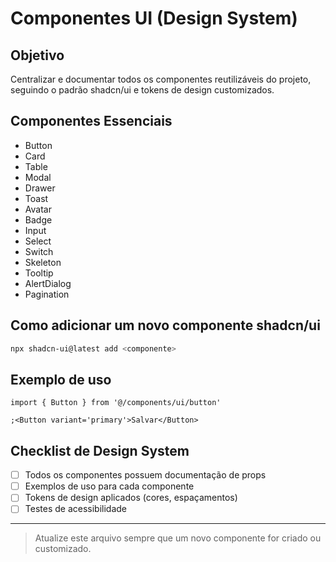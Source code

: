 # Componentes UI (Design System)

## Objetivo

Centralizar e documentar todos os componentes reutilizáveis do projeto, seguindo o padrão shadcn/ui e tokens de design customizados.

## Componentes Essenciais

- Button
- Card
- Table
- Modal
- Drawer
- Toast
- Avatar
- Badge
- Input
- Select
- Switch
- Skeleton
- Tooltip
- AlertDialog
- Pagination

## Como adicionar um novo componente shadcn/ui

```bash
npx shadcn-ui@latest add <componente>
```

## Exemplo de uso

```tsx
import { Button } from '@/components/ui/button'

;<Button variant='primary'>Salvar</Button>
```

## Checklist de Design System

- [ ] Todos os componentes possuem documentação de props
- [ ] Exemplos de uso para cada componente
- [ ] Tokens de design aplicados (cores, espaçamentos)
- [ ] Testes de acessibilidade

---

> Atualize este arquivo sempre que um novo componente for criado ou customizado.
